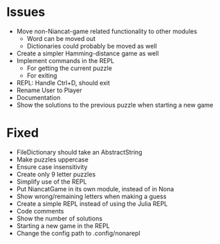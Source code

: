 Issues
======

- Move non-Niancat-game related functionality to other modules
    + Word can be moved out
    + Dictionaries could probably be moved as well
- Create a simpler Hamming-distance game as well
- Implement commands in the REPL
    + For getting the current puzzle
    + For exiting
- REPL: Handle Ctrl+D, should exit
- Rename User to Player
- Documentation
- Show the solutions to the previous puzzle when starting a new game

# Fixed
- FileDictionary should take an AbstractString
- Make puzzles uppercase
- Ensure case insensitivity
- Create only 9 letter puzzles
- Simplify use of the REPL
- Put NiancatGame in its own module, instead of in Nona
- Show wrong/remaining letters when making a guess
- Create a simple REPL instead of using the Julia REPL
- Code comments
- Show the number of solutions
- Starting a new game in the REPL
- Change the config path to .config/nonarepl
